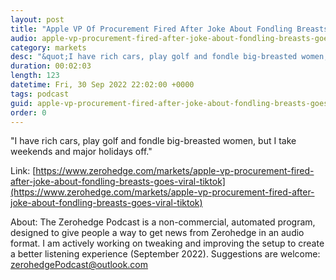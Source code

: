 ```yaml
---
layout: post
title: "Apple VP Of Procurement Fired After Joke About Fondling Breasts Goes Viral On TikTok"
audio: apple-vp-procurement-fired-after-joke-about-fondling-breasts-goes-viral-tiktok-0
category: markets
desc: "&quot;I have rich cars, play golf and fondle big-breasted women, but I take weekends and major holidays off.&quot;"
duration: 00:02:03
length: 123
datetime: Fri, 30 Sep 2022 22:02:00 +0000
tags: podcast
guid: apple-vp-procurement-fired-after-joke-about-fondling-breasts-goes-viral-tiktok-0
order: 0
---
```

&quot;I have rich cars, play golf and fondle big-breasted women, but I take weekends and major holidays off.&quot;

Link: [https://www.zerohedge.com/markets/apple-vp-procurement-fired-after-joke-about-fondling-breasts-goes-viral-tiktok](https://www.zerohedge.com/markets/apple-vp-procurement-fired-after-joke-about-fondling-breasts-goes-viral-tiktok)

About: The Zerohedge Podcast is a non-commercial, automated program, designed to give people a way to get news from Zerohedge in an audio format.  I am actively working on tweaking and improving the setup to create a better listening experience (September 2022).  Suggestions are welcome: [zerohedgePodcast@outlook.com](mailto:zerohedgePodcast@outlook.com)